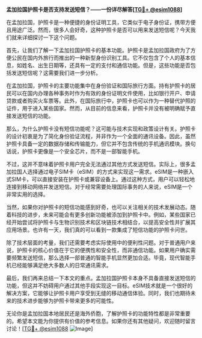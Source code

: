 **孟加拉国护照卡是否支持发送短信？——一份详尽解答[[TG💪+ @esim1088](https://t.me/s/esim1088)]**

在孟加拉国，护照卡是一种便捷的身份证明工具，它类似于电子身份证，携带方便且用途广泛。然而，很多人会好奇，这种护照卡是否可以用来发送短信呢？今天我们就来详细探讨一下这个问题。

首先，让我们了解一下孟加拉国护照卡的基本功能。护照卡是孟加拉国政府为了方便公民在国内外旅行而推出的一种新型身份识别工具。它不仅包含了个人的基本信息，如姓名、出生日期等，还具有一定的支付和通信功能。但是，这些功能是否包括发送短信呢？这需要我们进一步分析。

在孟加拉国，护照卡的主要功能集中在身份验证和国际旅行方面。持有护照卡的居民可以在国内办理各种事务时作为有效的身份证明文件使用，比如银行开户、申请贷款或者购买火车票等。此外，在国际旅行中，护照卡也可以作为一种替代护照的证件，用于进入某些国家。然而，从目前的信息来看，护照卡并没有被明确赋予直接发送短信的功能。

那么，为什么护照卡没有短信功能呢？这可能与技术实现和政策设计有关。护照卡的设计初衷是为了简化身份验证流程，并非作为一个全面的通讯设备。因此，虽然护照卡具备一定的数据存储和传输能力，但它并不包含传统的手机通讯模块。换句话说，护照卡更像是一个安全芯片，而不是一部智能手机。

不过，这并不意味着护照卡用户完全无法通过其他方式发送短信。实际上，很多孟加拉国人选择通过电子SIM卡（eSIM）的方式来实现这一需求。eSIM是一种嵌入式SIM卡，可以直接安装在护照卡或兼容设备上。通过这种方式，用户可以轻松地连接到移动网络并发送短信。对于经常需要处理国际事务的人来说，eSIM是一个非常实用的选择。

当然，如果你对护照卡的短信功能感到好奇，也可以关注相关的技术发展动态。随着科技的进步，未来可能会有更多创新功能被添加到护照卡中。例如，某些国家已经开始尝试将护照卡与生物识别技术和区块链技术相结合，以提高安全性并扩展其应用场景。也许有一天，我们真的可以看到一款集成了短信功能的护照卡问世。

除了技术层面的考量，我们还需要考虑实际使用中的便利性问题。对于普通用户来说，护照卡的核心价值在于它的便携性和安全性，而非通信功能。如果用户确实需要频繁发送短信，那么选择一部普通的智能手机显然更加合适。毕竟，现代智能手机已经能够满足绝大多数人的日常通讯需求。

最后，我们再来总结一下本文的重点。孟加拉国护照卡本身不具备直接发送短信的功能，但这并不妨碍用户通过其他手段实现这一目标。eSIM技术就是一个很好的解决方案，它能够让护照卡用户享受到无缝的移动通信体验。同时，我们也期待未来的技术进步能够为护照卡带来更多的可能性。

无论你是孟加拉国本地居民还是海外侨胞，了解护照卡的功能特性都是非常重要的。希望本文能为你提供有价值的参考信息。如果你还有其他疑问，欢迎随时留言讨论！[[TG💪+ @esim1088](https://t.me/s/esim1088) ![Image](https://i.postimg.cc/4NQfJmqS/Snipaste-2025-05-13-00-14-12.png)]